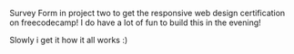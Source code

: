 Survey Form in project two to get the responsive web design certification on freecodecamp!
I do have a lot of fun to build this in the evening!

Slowly i get it how it all works :)
